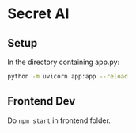 # Secret AI

## Setup

In the directory containing app.py:

```bash
python -m uvicorn app:app --reload
```

## Frontend Dev

Do `npm start` in frontend folder.
